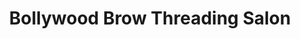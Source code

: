 ---
title: "Bollywood Brow Threading Salon"
url: /portland/bollywood-brow-threading-salon/
shop: Kosmetik
---